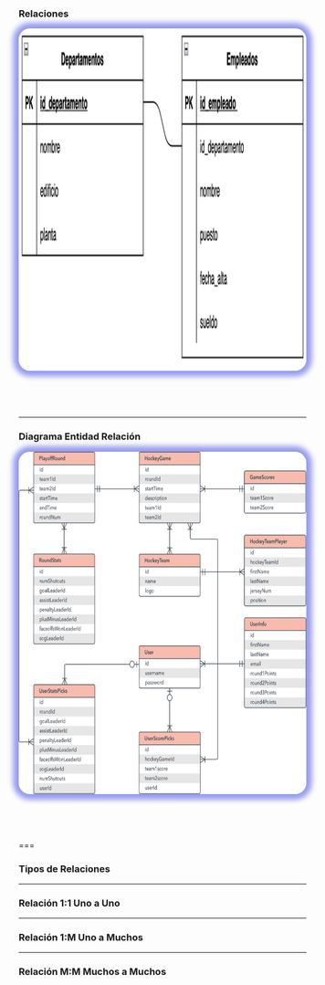 ### Relaciones

<img src="4_Relaciones/rel_1.jpg" alt="relaciones" style="height: 600px; margin: 0 auto 4rem auto; background: transparent; box-shadow: 0 0 10px 10px rgb(150, 156, 238); border-radius: 20px;" class="demo-logo">

---

### Diagrama Entidad Relación

<img src="4_Relaciones/erd_1.svg" alt="diagrama er" style="height: 600px; margin: 0 auto 4rem auto; background: transparent; box-shadow: 0 0 10px 10px rgb(150, 156, 238); border-radius: 20px;" class="demo-logo">

===

### Tipos de Relaciones

---

### Relación 1:1 Uno a Uno

---

### Relación 1:M Uno a Muchos

---

### Relación M:M Muchos a Muchos
